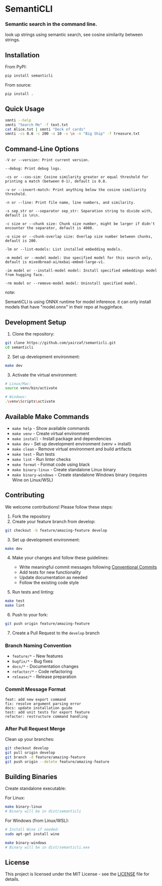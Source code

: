 # SemantiCLI

### Semantic search in the command line.
look up strings using semantic search, see cosine similarity between strings.

## Installation

From PyPI:
```bash
pip install semanticli
```

From source:
```bash
pip install .
```

## Quick Usage

```bash
smnti --help
smnti "Search Me" -f text.txt
cat Alice.txt | smnti "Deck of cards"
smnti -cs 0.6 -c 200 -o 10 -s \n -n "Big Ship" -f treasure.txt
```
## Command-Line Options
```
-V or --version: Print current version.

--debug: Print debug logs.

-cs or --cos-sim: Cosine similarity greater or equal threshold for printing a match (between 0-1), default is 0.8.

-v or --invert-match: Print anything below the cosine similiarity threshold.

-n or --line: Print file name, line numbers, and similarity.

-s sep_str or --separator sep_str: Separation string to divide with, default is \n\n.

-c size or --chunk size: Chunk size number, might be larger if didn't encounter the separator, default is 4000.

-o size or --chunk-overlap size: Overlap size number between chunks, default is 200.

-lm or --list-models: List installed embedding models.

-m model or --model model: Use specified model for this search only, default is mixedbread-ai/mxbai-embed-large-v1.

-im model or --install-model model: Install specified embeddings model from hugging face.

-rm model or --remove-model model: Uninstall specified model.
```
note:

SemantiCLI is using ONNX runtime for model inference. it can only install models that have "model.onnx" in their repo at hugginface.
## Development Setup

1. Clone the repository:
```bash
git clone https://github.com/yairzaf/semanticli.git
cd semanticli
```

2. Set up development environment:
```bash
make dev
```

3. Activate the virtual environment:
```bash
# Linux/Mac:
source venv/bin/activate

# Windows:
.\venv\Scripts\activate
```

## Available Make Commands

- `make help` - Show available commands
- `make venv` - Create virtual environment
- `make install` - Install package and dependencies
- `make dev` - Set up development environment (venv + install)
- `make clean` - Remove virtual environment and build artifacts
- `make test` - Run tests
- `make lint` - Run linter checks
- `make format` - Format code using black
- `make binary-linux` - Create standalone Linux binary
- `make binary-windows` - Create standalone Windows binary (requires Wine on Linux/WSL)

## Contributing

We welcome contributions! Please follow these steps:

1. Fork the repository
2. Create your feature branch from develop:
```bash
git checkout -b feature/amazing-feature develop
```

3. Set up development environment:
```bash
make dev
```

4. Make your changes and follow these guidelines:
   - Write meaningful commit messages following [Conventional Commits](https://www.conventionalcommits.org/)
   - Add tests for new functionality
   - Update documentation as needed
   - Follow the existing code style

5. Run tests and linting:
```bash
make test
make lint
```

6. Push to your fork:
```bash
git push origin feature/amazing-feature
```

7. Create a Pull Request to the `develop` branch

### Branch Naming Convention

- `feature/*` - New features
- `bugfix/*` - Bug fixes
- `docs/*` - Documentation changes
- `refactor/*` - Code refactoring
- `release/*` - Release preparation

### Commit Message Format

```
feat: add new export command
fix: resolve argument parsing error
docs: update installation guide
test: add unit tests for export feature
refactor: restructure command handling
```

### After Pull Request Merge

Clean up your branches:
```bash
git checkout develop
git pull origin develop
git branch -d feature/amazing-feature
git push origin --delete feature/amazing-feature
```

## Building Binaries

Create standalone executable:

For Linux:
```bash
make binary-linux
# Binary will be in dist/semanticli
```

For Windows (from Linux/WSL):
```bash
# Install Wine if needed:
sudo apt-get install wine

make binary-windows
# Binary will be in dist/semanticli.exe
```

## License

This project is licensed under the MIT License - see the [LICENSE](LICENSE) file for details.

<!-- ## Features

- Modular command system
- Logging with debug mode
- Unit tests
- No external dependencies
- Cross-platform binary building -->